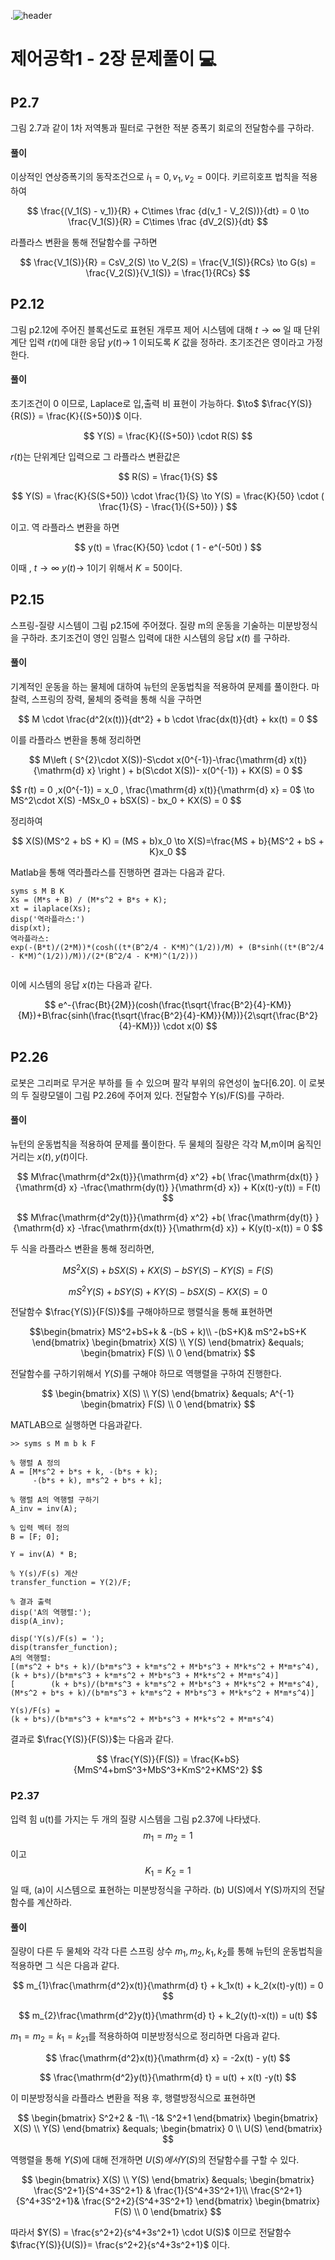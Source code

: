 .![header](https://capsule-render.vercel.app/api?type=wave&color=auto&height=300&section=header&text=Control-Systems-Engineering&fontSize=30)




#  제어공학1 - 2장 문제풀이 :computer: 



## P2.7 
그림 2.7과 같이 1차 저역통과 필터로 구현한 적분 증폭기 회로의 전달함수를 구하라.
#### 풀이

이상적인 연상증폭기의 동작조건으로  $i_1 =0,v_1,v_2=0$이다.
키르히호프 법칙을 적용하여 

$$
\frac{(V_1(S) - v_1)}{R} + C\times \frac {d(v_1 - V_2(S))}{dt} = 0 \to \frac{V_1(S)}{R} =  C\times \frac {dV_2(S)}{dt}
$$

라플라스 변환을 통해 전달함수를 구하면

$$
\frac{V_1(S)}{R} =  CsV_2(S) \to V_2(S) = \frac{V_1(S)}{RCs} \to G(s) = \frac{V_2(S)}{V_1(S)} = \frac{1}{RCs}
$$


## P2.12

그림 p2.12에 주어진 블록선도로 표현된 개루프 제어 시스템에 대해 $t \to \infty$ 일 때 단위계단 입력 $r(t)$에 대한 응답  $y(t)\to\ 1$ 이되도록 $K$ 값을 정하라. 초기조건은 영이라고 가정한다.
#### 풀이
초기조건이 0 이므로, Laplace로 입,출력 비 표현이 가능하다. $\to\$ $\frac{Y(S)}{R(S)} = \frac{K}{(S+50)}$ 이다.

$$
Y(S) = \frac{K}{(S+50)} \cdot R(S) 
$$

$r(t)$는 단위계단 입력으로 그 라플라스 변환값은

$$
R(S) = \frac{1}{S}
$$

$$
Y(S) = \frac{K}{S(S+50)} \cdot \frac{1}{S}  \to Y(S) = \frac{K}{50} \cdot ( \frac{1}{S} - \frac{1}{(S+50)} ) 
$$

이고. 역 라플라스 변환을 하면

$$
y(t) = \frac{K}{50} \cdot ( 1 - e^(-50t) ) 
$$

이때 , $t \to \infty$ $y(t) \to \ 1$이기 위해서 $K =50$이다.

## P2.15
스프링-질량 시스템이 그림 p2.15에 주어졌다. 질량 m의 운동을 기술하는 미분방정식을 구하라. 초기조건이 영인 임펄스 입력에 대한 시스템의 응답 $x(t)$ 를 구하라.

#### 풀이
기계적인 운동을 하는 물체에 대하여 뉴턴의 운동법칙을 적용하여 문제를 풀이한다.
마찰력, 스프링의 장력, 물체의 중력을 통해 식을 구하면

$$
M \cdot \frac{d^2(x(t))}{dt^2} + b \cdot \frac{dx(t)}{dt} + kx(t) = 0
$$

이를 라플라스 변환을 통해 정리하면

$$
M\left ( S^{2}\cdot X(S))-S\cdot x(0^{-1})-\frac{\mathrm{d} x(t)}{\mathrm{d} x} \right ) + b(S\cdot X(S))- x(0^{-1}) + KX(S) = 0
$$

$$
r(t) = 0 ,x(0^{-1}) = x_0 , \frac{\mathrm{d} x(t)}{\mathrm{d} x} = 0$ \to MS^2\cdot X(S) -MSx_0 + bSX(S) - bx_0 + KX(S) = 0
$$  

정리하여

$$
X(S)(MS^2 + bS + K) = (MS + b)x_0 \to X(S)=\frac{MS + b}{MS^2 + bS + K}x_0
$$

Matlab을 통해 역라플라스를 진행하면 결과는 다음과 같다.
```
syms s M B K
Xs = (M*s + B) / (M*s^2 + B*s + K);
xt = ilaplace(Xs);
disp('역라플라스:')
disp(xt);
역라플라스:
exp(-(B*t)/(2*M))*(cosh((t*(B^2/4 - K*M)^(1/2))/M) + (B*sinh((t*(B^2/4 - K*M)^(1/2))/M))/(2*(B^2/4 - K*M)^(1/2)))
 
```
이에 시스템의 응답 $x(t)$는 다음과 같다.

$$
e^-{\frac{Bt}{2M}}(cosh(\frac{t\sqrt{\frac{B^2}{4}-KM}}{M})+B\frac{sinh(\frac{t\sqrt{\frac{B^2}{4}-KM}}{M})}{2\sqrt{\frac{B^2}{4}-KM}}) \cdot x(0)
$$





## P2.26
로봇은 그리퍼로 무거운 부하를 들 수 있으며 팔각 부위의 유연성이 높다[6.20]. 이 로봇의 두 질량모델이 그림 P2.26에 주어져 있다. 전달함수 Y(s)/F(S)를 구하라.

#### 풀이
뉴턴의 운동법칙을 적용하여 문제를 풀이한다. 두 물체의 질량은 각각 M,m이며 움직인 거리는 $x(t), y(t)$이다.

$$
M\frac{\mathrm{d^2x(t)}}{\mathrm{d} x^2} +b( \frac{\mathrm{dx(t)} }{\mathrm{d} x} -\frac{\mathrm{dy(t)} }{\mathrm{d} x}) + K(x(t)-y(t)) = F(t)
$$

$$
M\frac{\mathrm{d^2y(t)}}{\mathrm{d} x^2} +b( \frac{\mathrm{dy(t)} }{\mathrm{d} x} -\frac{\mathrm{dx(t)} }{\mathrm{d} x}) + K(y(t)-x(t)) = 0
$$

두 식을 라플라스 변환을 통해 정리하면,

$$
MS^2X(S) +bSX(S) + KX(S) - bSY(S) - KY(S) = F(S)
$$


$$
mS^2Y(S) +bSY(S) + KY(S) - bSX(S) - KX(S) = 0
$$

전달함수 $\frac{Y(S)}{F(S)}$를 구해야하므로 행렬식을 통해 표현하면

$$\begin{bmatrix}
MS^2+bS+k & -(bS + k)\\ 
 -(bS+K)& mS^2+bS+K 
\end{bmatrix}
\begin{bmatrix}
X(S) \\
Y(S)
\end{bmatrix}
&equals;
\begin{bmatrix}
F(S) \\
0
\end{bmatrix}
$$

전달함수를 구하기위해서 $Y(S)$를 구해야 하므로 역행렬을 구하여 진행한다.

$$
\begin{bmatrix}
X(S) \\
Y(S)
\end{bmatrix}
&equals;
A^{-1}
\begin{bmatrix}
F(S) \\
0
\end{bmatrix}
$$

MATLAB으로 실행하면 다음과같다.
```
>> syms s M m b k F

% 행렬 A 정의
A = [M*s^2 + b*s + k, -(b*s + k);
     -(b*s + k), m*s^2 + b*s + k];

% 행렬 A의 역행렬 구하기
A_inv = inv(A);

% 입력 벡터 정의
B = [F; 0];

Y = inv(A) * B;

% Y(s)/F(s) 계산
transfer_function = Y(2)/F;

% 결과 출력
disp('A의 역행렬:');
disp(A_inv);

disp('Y(s)/F(s) = ');
disp(transfer_function);
A의 역행렬:
[(m*s^2 + b*s + k)/(b*m*s^3 + k*m*s^2 + M*b*s^3 + M*k*s^2 + M*m*s^4),         (k + b*s)/(b*m*s^3 + k*m*s^2 + M*b*s^3 + M*k*s^2 + M*m*s^4)]
[        (k + b*s)/(b*m*s^3 + k*m*s^2 + M*b*s^3 + M*k*s^2 + M*m*s^4), (M*s^2 + b*s + k)/(b*m*s^3 + k*m*s^2 + M*b*s^3 + M*k*s^2 + M*m*s^4)]
 
Y(s)/F(s) = 
(k + b*s)/(b*m*s^3 + k*m*s^2 + M*b*s^3 + M*k*s^2 + M*m*s^4)
```
결과로 $\frac{Y(S)}{F(S)}$는 다음과 같다.

$$
\frac{Y(S)}{F(S)} = \frac{K+bS}{MmS^4+bmS^3+MbS^3+KmS^2+KMS^2}
$$


### P2.37
입력 힘 u(t)를 가지는 두 개의 질량 시스템을 그림 p2.37에 나타냈다. $$m_1=m_2=1$$이고 $$K_1=K_2=1$$일 때, (a)이 시스템으로 표현하는 미분방정식을 구하라. (b) U(S)에서 Y(S)까지의 전달함수를 계산하라.
#### 풀이

질량이 다른 두 물체와 각각 다른 스프링 상수 $m_1, m_2, k_1, k_2$를 통해 뉴턴의 운동법칙을 적용하면 그 식은 다음과 같다.

$$
m_{1}\frac{\mathrm{d^2}x(t)}{\mathrm{d} t} + k_1x(t) + k_2(x(t)-y(t)) = 0
$$

$$
m_{2}\frac{\mathrm{d^2}y(t)}{\mathrm{d} t} + k_2(y(t)-x(t)) = u(t)
$$

$m_1=m_2=k_1=k_21$를 적용하하여 미분방정식으로 정리하면 다음과 같다.

$$
\frac{\mathrm{d^2}x(t)}{\mathrm{d} x} = -2x(t) - y(t)
$$


$$
\frac{\mathrm{d^2}y(t)}{\mathrm{d} t} = u(t) + x(t) -y(t)
$$

이 미분방정식을 라플라스 변환을 적용 후, 행렬방정식으로 표현하면

$$
\begin{bmatrix}
S^2+2 & -1\\ 
 -1& S^2+1
\end{bmatrix}
\begin{bmatrix}
X(S) \\
Y(S)
\end{bmatrix}
&equals;
\begin{bmatrix}
0 \\
U(S)
\end{bmatrix}
$$

역행렬을 통해 $Y(S)$에 대해 전개하면  $U(S)에서 Y(S)$의 전달함수를 구할 수 있다.


$$
\begin{bmatrix}
X(S) \\
Y(S)
\end{bmatrix}
&equals;
\begin{bmatrix}
\frac{S^2+1}{S^4+3S^2+1} & \frac{1}{S^4+3S^2+1}\\ 
\frac{S^2+1}{S^4+3S^2+1}& \frac{S^2+2}{S^4+3S^2+1}
\end{bmatrix}
\begin{bmatrix}
F(S) \\
0
\end{bmatrix}
$$


따라서 $Y(S) = \frac{s^2+2}{s^4+3s^2+1} \cdot U(S)$ 이므로 전달함수 $\frac{Y(S)}{U(S)}= \frac{s^2+2}{s^4+3s^2+1}$ 이다.








